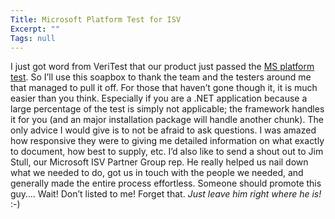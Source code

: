 ```yaml
---
Title: Microsoft Platform Test for ISV
Excerpt: ""
Tags: null
---
```

<div class="Section1"> I just got word from VeriTest that our product just passed the <a href="http://www.veritest.com/certification/ms/platformtest.asp" target="_blank">MS platform test</a>. So I&rsquo;ll use this soapbox to thank the team and the testers around me that managed to pull it off.
 For those that haven&rsquo;t gone though it, it is much easier than you think. Especially if you are a .NET application because a large percentage of the test is simply not applicable; the framework handles it for you (and an major installation package will handle another chunk). The only advice I would give is to not be afraid to ask questions. I was amazed how responsive they were to giving me detailed information on what exactly to document, how best to supply, etc.
 I&rsquo;d also like to send a shout out to Jim Stull, our Microsoft ISV Partner Group rep. He really helped us nail down what we needed to do, got us in touch with the people we needed, and generally made the entire process effortless. Someone should promote this guy&hellip;. Wait! Don&rsquo;t listed to me! Forget that. <i>Just leave him right where he is!</i> :-)
</div>